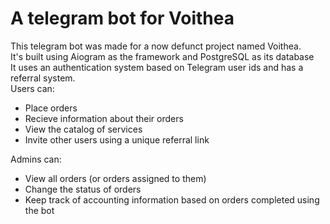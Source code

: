 # A telegram bot for Voithea 
This telegram bot was made for a now defunct project named Voithea. <br />
It's built using Aiogram as the framework and PostgreSQL as its database<br />
It uses an authentication system based on Telegram user ids and has a referral system. <br />
Users can:
- Place orders
- Recieve information about their orders
- View the catalog of services
- Invite other users using a unique referral link

Admins can:
- View all orders (or orders assigned to them)
- Change the status of orders
- Keep track of accounting information based on orders completed using the bot
  
